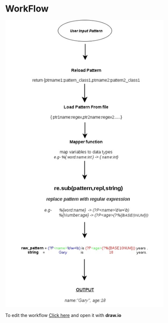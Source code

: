 # WorkFlow

![Workflow](../images/pygrok_workflow.jpg)

To edit the workflow [Click here](https://goo.gl/4E9YGP) and open it with **draw.io**
